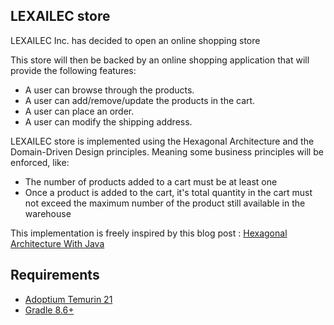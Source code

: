 ## LEXAILEC store

LEXAILEC Inc. has decided to open an online shopping store

This store will then be backed by an online shopping application that will provide the following
features:

- A user can browse through the products.
- A user can add/remove/update the products in the cart.
- A user can place an order.
- A user can modify the shipping address.

LEXAILEC store is implemented using the Hexagonal Architecture and the Domain-Driven Design principles.
Meaning some business principles will be enforced, like:

- The number of products added to a cart must be at least one
- Once a product is added to the cart, it's total quantity in the cart must not exceed the maximum number of the product
  still available in the warehouse

This implementation is freely inspired by this blog
post : [Hexagonal Architecture With Java](https://www.happycoders.eu/software-craftsmanship/hexagonal-architecture-java/)

## Requirements

- [Adoptium Temurin 21](https://adoptium.net/)
- [Gradle 8.6+](https://gradle.org/install/)